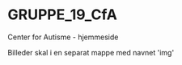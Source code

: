# GRUPPE_19_CfA
Center for Autisme - hjemmeside


Billeder skal i en separat mappe med navnet 'img'
